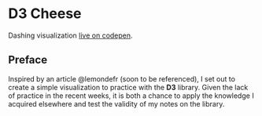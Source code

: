 # D3 Cheese

Dashing visualization [live on codepen](https://codepen.io/borntofrappe/full/KEOZmX).

## Preface

Inspired by an article @lemondefr (soon to be referenced), I set out to create a simple visualization to practice with the **D3** library. Given the lack of practice in the recent weeks, it is both a chance to apply the knowledge I acquired elsewhere and test the validity of my notes on the library.
